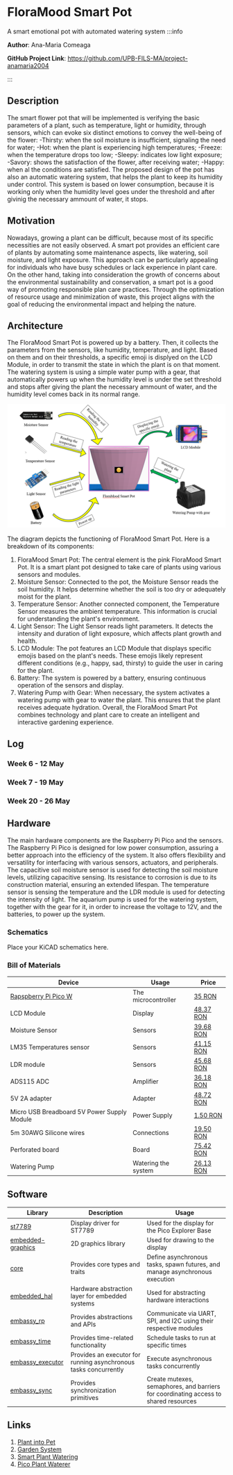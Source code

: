 # FloraMood Smart Pot
A smart emotional pot with automated watering system
:::info 

**Author**: Ana-Maria Comeaga

**GitHub Project Link**: https://github.com/UPB-FILS-MA/project-anamaria2004

:::

## Description

The smart flower pot that will be implemented is verifying the basic parameters of a plant, such as temperature, light or humidity, through sensors, which can evoke six distinct emotions to convey the well-being of the flower:
    -Thirsty: when the soil moisture is insufficient, signaling the need for water;
    -Hot: when the plant is experiencing high temperatures;
    -Freeze: when the temperature drops too low;
    -Sleepy: indicates low light exposure;
    -Savory: shows the satisfaction of the flower, after receiving water;
    -Happy: when al the conditions are satisfied.
The proposed design of the pot has also an automatic watering system, that helps the plant to keep its humidity under control. This system is based on lower consumption, because it is working only when the humidity level goes under the threshold and after givinig the necessary ammount of water, it stops.

## Motivation

Nowadays, growing a plant can be difficult, because most of its specific necessities are not easily observed. A smart pot provides an efficient care of plants by automating some maintenance aspects, like watering, soil moisture, and light exposure. This approach can be particularly appealing for individuals who have busy schedules or lack experience in plant care.
On the other hand, taking into consideration the growth of concerns about the environmental sustainability and conservation, a smart pot is a good way of promoting responsible plan care practices. Through the optimization of resource usage and minimization of waste, this project aligns with the goal of reducing the environmental impact and helping the nature.

## Architecture 

The FloraMood Smart Pot is powered up by a battery. Then, it collects the parameters from the sensors, like humidity, temperature, and light. Based on them and on their thresholds, a specific emoji is displyed on the LCD Module, in order to transmit the state in which the plant is on that moment. The watering system is using a simple water pump with a gear, that automatically powers up when the humidity level is under the set threshold and stops after giving the plant the necessary ammount of water, and the humidity level comes back in its normal range.

![Architecture photo](./Architecture.png)

The diagram depicts the functioning of FloraMood Smart Pot. Here is a breakdown of its components:

1) FloraMood Smart Pot: The central element is the pink FloraMood Smart Pot. It is a smart plant pot designed to take care of plants using various sensors and modules.
2) Moisture Sensor: Connected to the pot, the Moisture Sensor reads the soil humidity. It helps determine whether the soil is too dry or adequately moist for the plant.
3) Temperature Sensor: Another connected component, the Temperature Sensor measures the ambient temperature. This information is crucial for understanding the plant's environment.
4) Light Sensor: The Light Sensor reads light parameters. It detects the intensity and duration of light exposure, which affects plant growth and health.
5) LCD Module: The pot features an LCD Module that displays specific emojis based on the plant's needs. These emojis likely represent different conditions (e.g., happy, sad, thirsty) to guide the user in caring for the plant.
6) Battery: The system is powered by a battery, ensuring continuous operation of the sensors and display.
7) Watering Pump with Gear: When necessary, the system activates a watering pump with gear to water the plant. This ensures that the plant receives adequate hydration.
Overall, the FloraMood Smart Pot combines technology and plant care to create an intelligent and interactive gardening experience.

<!-- ![3D Schematic](./obj.mtl)
![3D Schematic in TinkerCad](./tinker.obj) -->

## Log

<!-- write every week your progress here -->

### Week 6 - 12 May

### Week 7 - 19 May

### Week 20 - 26 May

## Hardware

The main hardware components are the Raspberry Pi Pico and the sensors. The Raspberry Pi Pico is designed for low power consumption, assuring a better approach into the efficiency of the system. It also offers flexibility and versatility for interfacing with various sensors, actuators, and peripherals. The capacitive soil moisture sensor is used for detecting the soil moisture levels, utilizing capacitive sensing. Its resistance to corrosion is due to its construction material, ensuring an extended lifespan. The temperature sensor is sensing the temperature and the LDR module is used for detecting the intensity of light. 
The aquarium pump is used for the watering system, together with the gear for it, in order to increase the voltage to 12V, and the batteries, to power up the system. 

### Schematics

Place your KiCAD schematics here.

### Bill of Materials

<!-- Fill out this table with all the hardware components that you might need.

The format is 
```
| [Device](link://to/device) | This is used ... | [price](link://to/store) |

```

-->

| Device | Usage | Price |
|--------|--------|-------|
| [Rapspberry Pi Pico W](https://www.raspberrypi.com/documentation/microcontrollers/raspberry-pi-pico.html) | The microcontroller | [35 RON](https://www.optimusdigital.ro/en/raspberry-pi-boards/12394-raspberry-pi-pico-w.html) |
| LCD Module | Display | [48.37 RON](https://www.emag.ro/ecran-lcd-waveshare-ips-1-3-240x240-albastru-1-3inchlcdmodulewaveshare15867/pd/D7RQPRMBM/?cmpid=93116&utm_source=google&utm_medium=cpc&utm_campaign=(RO:eMAG!)_3P_NO_SALES_%3e_Jucarii_hobby&utm_content=111476631565&gad_source=1&gclid=Cj0KCQjwn7mwBhCiARIsAGoxjaLPD47M7AdaIlEiCpBWKimTd5FUsanyEx8hUfow0ChDiVzU7DTjZesaAvtNEALw_wcB) |
| Moisture Sensor | Sensors | [39.68 RON](https://www.amazon.com/Gikfun-Capacitive-Corrosion-Resistant-Detection/dp/B07H3P1NRM) |
| LM35 Temperatures sensor | Sensors | [41.15 RON](https://www.amazon.com/Bridgold-Analogue-Precision-Centigrade-Temperature/dp/B07Y7FCZYB/ref=sr_1_2?crid=2TMQ4HJ1IT2Q&dib=eyJ2IjoiMSJ9.MNnMtd5SYr7z5jccMj60bAXoMYJ4sfZ6OYq_F0LszMofSemqev-w2xZMKYA0e6N0KadAHd8U8VDtITGRjD_le3dwycfczX_ynIJhOrm2oEFVzHr-KOG21LrluA2TZNU3be3rZPwAIYr4e2dTzpNR4NV7cLMC2Rbq4xsYGLae-sl5K1x8S-a3LnTtxz2Zw-4H6KxbzHg0-486MO9XSCV1NSly5CMxJH8dkgsGkzsnFoI.vGSiYy6wGiT3pKwLKKIbcDWqyvhqpsO9d9E5ymXKggY&dib_tag=se&keywords=Temperature+Sensor+LM35&qid=1712242605&sprefix=temperature+sensor+lm35%2Caps%2C169&sr=8-2) |
| LDR module | Sensors | [45.68 RON](https://www.amazon.com/DIYables-Sensor-Arduino-ESP8266-Raspberry/dp/B0CF5443Q2/ref=sr_1_3?crid=2W3K10NO0PE8V&dib=eyJ2IjoiMSJ9.MKkJMf3w8Amn_KZWbPiJmJHy5bgDdmdACneXpivQfSuJplZyBdJnAtYON9NUSEZGQumLeomjTgr0bc-qLrWYtTcgRHSYWgkVXA9rASzOV2VTNtzxMi2KcJWAr38j9rJCnh3UPnbVKveJJA1YX5ggwX5eaSHm5DCYuUQZ6ab11a-qtY7IeUltMJCVkfWVp2TuSHqoRVzvEB80CneqGPP93h3RsDtr1F0h1JAfxMKGb2o.k5zyHMysZrcbvempCk3dBsFgz4BQ-F-dVXaQrS-gFHs&dib_tag=se&keywords=LDR%2BLight%2BSensor%2BModule&qid=1712242764&sprefix=ldr%2Blight%2Bsensor%2Bmodule%2Caps%2C174&sr=8-3&th=1) |
| ADS115 ADC | Amplifier | [36.18 RON](https://www.sigmanortec.ro/modul-convertor-analogic-la-digital-adc-ads1115-16-biti?gad_source=1&gclid=Cj0KCQjwn7mwBhCiARIsAGoxjaJT37ruAGUgfiMOCpUW5X7Br_bSpmRLQyh1XFdPNQiv-0FqZjr_WeAaAtfeEALw_wcB) |
| 5V 2A adapter | Adapter | [48.72 RON](https://www.emag.ro/incarcator-pentru-nivela-laser-hilda-universal-tensiune-5v-curent-2a-5-5-x-2-5-mm-adaptor-alimentare-220v-6349/pd/DCJBSQMBM/?cmpid=101141&utm_source=google&utm_medium=cpc&utm_campaign=(RO:Whoop!)_3P-Y_%3e_Scule_electrice_and_Unelte&utm_content=82270122928&gad_source=1&gclid=Cj0KCQjwn7mwBhCiARIsAGoxjaL-zw6m7r1ImGxgFPLZ4aIl7b94yy3DjX_SSPFWABREixY9KfLn5SkaAqZXEALw_wcB) |
| Micro USB Breadboard 5V Power Supply Module | Power Supply | [1.50 RON](https://cleste.ro/modul-alimentare-5v-micro-usb.html?utm_medium=GoogleAds&utm_campaign=&utm_source=&gad_source=1&gclid=Cj0KCQjwn7mwBhCiARIsAGoxjaI92As6Cx0y3WUm-b6heH19tuHWJqejoDrJV4l1LMAQLVLf7T4gvMsaAvLPEALw_wcB ) |
| 5m 30AWG Silicone wires | Connections | [19.50 RON](https://www.emag.ro/cablu-siliconic-ultraflexibil-14awg-bifilar-paralel-rosu-negru-cp14awg/pd/D1F6NPYBM/?cmpid=101180&utm_source=google&utm_medium=cpc&utm_campaign=(RO:eMAG!)_3P_NO_SALES_%3e_Iluminat_and_electrice&utm_content=76376892625&gad_source=1&gclid=Cj0KCQjwn7mwBhCiARIsAGoxjaLcDtf57lmj_iKgRz8embK0GAJY_Yc9ChU55L_7D7wNrAMA6JexHKgaAmeeEALw_wcB) |
| Perforated board | Board | [75.42 RON](https://www.amazon.com/Double-Sided-Universal-Packs-12x18/dp/B08WJBX98F/ref=sr_1_2?crid=1389XD9ISH6EM&dib=eyJ2IjoiMSJ9.WsT-bgUR7rApIplnTIF8yABGZYgww0JAoqa8-54l1TNR355lFtbswumX6EjLYdIOuB_SDprsUzDVMyCV5Sf3ndWkgS4XmhOP8HSoGdqktLGlJqg9Kh14NEdeJAT_JswO9_-zVhuHUjgOttFwD51niWmp1Ki8zQtB2HBQBP7-cPFg__v6N7uQ8rY8OwfxeY_ksj0Y3gb3BFI9VtQ0sBsLcDSK-MZGQrwlJe_i-XfpMM4.4ACAhff_DsTRrHhx7lc8inTj4yOSTxPrQVeq5I2V4hs&dib_tag=se&keywords=12%2Bx%2B18%2Bcm%2BUniversal%2BPCB%2BPrototype%2BBoard%2BDouble-Side&qid=1712244151&sprefix=12%2Bx%2B18%2Bcm%2Buniversal%2Bpcb%2Bprototype%2Bboard%2Bdouble-side%2Caps%2C329&sr=8-2&th=1) |
| Watering Pump | Watering the system | [26.13 RON](https://www.emag.ro/pompa-de-apa-kruger-meier-sturmkraft-220jk-x1-220l-h-3-8-x-3-7-x-2-8-cm-negru-5903900042987/pd/DTFJ05MBM/?X-Search-Id=7b217b870d8e7e7ff1d5&X-Product-Id=113031364&X-Search-Page=1&X-Search-Position=32&X-Section=search&X-MB=0&X-Search-Action=view) |


## Software

| Library | Description | Usage |
|---------|-------------|-------|
| [st7789](https://github.com/almindor/st7789) | Display driver for ST7789 | Used for the display for the Pico Explorer Base |
| [embedded-graphics](https://github.com/embedded-graphics/embedded-graphics) | 2D graphics library | Used for drawing to the display |
| [core](https://github.com/embassy-rs/embassy) | Provides core types and traits  |  Define asynchronous tasks, spawn futures, and manage asynchronous execution  |
| [embedded_hal](https://github.com/embassy-rs/embassy) | Hardware abstraction layer for embedded systems | Used for abstracting hardware interactions |
| [embassy_rp](https://github.com/embassy-rs/embassy) | Provides abstractions and APIs|  Communicate via UART, SPI, and I2C using their respective modules |
| [embassy_time](https://github.com/embassy-rs/embassy) | Provides time-related functionality | Schedule tasks to run at specific times |
| [embassy_executor](https://github.com/embassy-rs/embassy) | Provides an executor for running asynchronous tasks concurrently | Execute asynchronous tasks concurrently  |
| [embassy_sync](https://github.com/embassy-rs/embassy) |Provides synchronization primitives | Create mutexes, semaphores, and barriers for coordinating access to shared resources |

## Links

<!-- Add a few links that inspired you and that you think you will use for your project -->

1. [Plant into Pet](https://www.instructables.com/Fyt%C3%B3-Turn-Your-Plant-Into-Pet/)
2. [Garden System](https://ocw.cs.pub.ro/courses/pm/prj2022/cristip/indoorgardensystem)
3. [Smart Plant Watering](https://www.youtube.com/watch?v=_NTW0npN4N0)
4. [Pico Plant Waterer](https://www.raspberrypi.com/news/pico-plant-waterer/)

